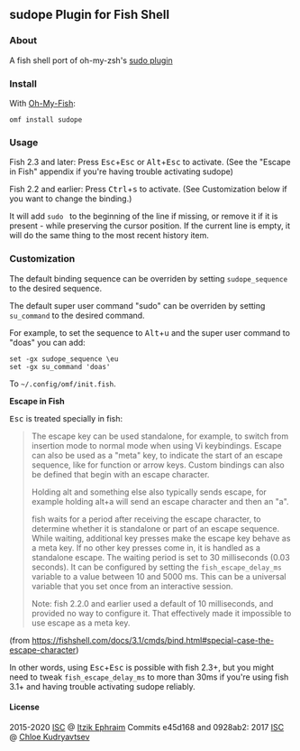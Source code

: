 ## sudope Plugin for Fish Shell

### About

A fish shell port of oh-my-zsh's [sudo plugin]

### Install

With [Oh-My-Fish]:
```fish
omf install sudope
```

### Usage

Fish 2.3 and later: Press <kbd>Esc</kbd>+<kbd>Esc</kbd> or <kbd>Alt</kbd>+<kbd>Esc</kbd> to activate.
(See the "Escape in Fish" appendix if you're having trouble activating sudope)

Fish 2.2 and earlier: Press <kbd>Ctrl</kbd>+<kbd>s</kbd> to activate.
(See Customization below if you want to change the binding.)

It will add `sudo ` to the beginning of the line if missing, or remove it if it is present - while preserving the cursor position.
If the current line is empty, it will do the same thing to the most recent history item.

### Customization

The default binding sequence can be overriden by setting `sudope_sequence` to the desired sequence.

The default super user command "sudo" can be overriden by setting `su_command` to the desired command.

For example, to set the sequence to <kbd>Alt</kbd>+<kbd>u</kbd> and the super user command to "doas" you can add:
```fish
set -gx sudope_sequence \eu
set -gx su_command 'doas'
```
To `~/.config/omf/init.fish`.

**Escape in Fish**

<kbd>Esc</kbd> is treated specially in fish:

> The escape key can be used standalone, for example, to switch from insertion mode to normal mode when using Vi keybindings.
> Escape can also be used as a "meta" key, to indicate the start of an escape sequence, like for function or arrow keys. Custom bindings can also be defined that begin with an escape character.
>
> Holding alt and something else also typically sends escape, for example holding alt+a will send an escape character and then an "a".
>
> fish waits for a period after receiving the escape character, to determine whether it is standalone or part of an escape sequence. While waiting, additional key presses make the escape key behave as a meta key.
> If no other key presses come in, it is handled as a standalone escape. The waiting period is set to 30 milliseconds (0.03 seconds).
> It can be configured by setting the `fish_escape_delay_ms` variable to a value between 10 and 5000 ms.
> This can be a universal variable that you set once from an interactive session.
>
> Note: fish 2.2.0 and earlier used a default of 10 milliseconds, and provided no way to configure it. That effectively made it impossible to use escape as a meta key.

(from https://fishshell.com/docs/3.1/cmds/bind.html#special-case-the-escape-character)

In other words, using <kbd>Esc</kbd>+<kbd>Esc</kbd> is possible with fish 2.3+, but you might need to tweak `fish_escape_delay_ms` to more than 30ms if you're using fish 3.1+ and having trouble activating sudope reliably.

#### License

2015-2020 [ISC] @ [Itzik Ephraim]
Commits e45d168 and 0928ab2: 2017 [ISC] @ [Chloe Kudryavtsev]

[sudo plugin]: https://github.com/robbyrussell/oh-my-zsh/tree/master/plugins/sudo
[Oh-My-Fish]: https://github.com/oh-my-fish/oh-my-fish
[ISC]: http://cvsweb.openbsd.org/cgi-bin/cvsweb/src/share/misc/license.template?rev=HEAD
[Itzik Ephraim]: https://github.com/oranja
[Chloe Kudryavtsev]: https://github.com/5paceToast
